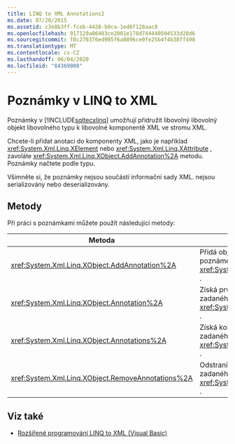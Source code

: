 ```yaml
---
title: LINQ to XML Annotations2
ms.date: 07/20/2015
ms.assetid: c3e8b3ff-fceb-4428-b0ca-1ed6f128aac8
ms.openlocfilehash: 917129a06483ce2001e178d744440504533d28d6
ms.sourcegitcommit: f8c270376ed905f6a8896ce0fe25b4f4b38ff498
ms.translationtype: MT
ms.contentlocale: cs-CZ
ms.lasthandoff: 06/04/2020
ms.locfileid: "84369008"
---
```

# <a name="linq-to-xml-annotations"></a>Poznámky v LINQ to XML
Poznámky v [!INCLUDE[sqltecxlinq](~/includes/sqltecxlinq-md.md)] umožňují přidružit libovolný libovolný objekt libovolného typu k libovolné komponentě XML ve stromu XML.  
  
 Chcete-li přidat anotaci do komponenty XML, jako je například <xref:System.Xml.Linq.XElement> nebo <xref:System.Xml.Linq.XAttribute> , zavoláte <xref:System.Xml.Linq.XObject.AddAnnotation%2A> metodu. Poznámky načtete podle typu.  
  
 Všimněte si, že poznámky nejsou součástí informační sady XML. nejsou serializovány nebo deserializovány.  
  
## <a name="methods"></a>Metody  
 Při práci s poznámkami můžete použít následující metody:  
  
|Metoda|Description|  
|------------|-----------------|  
|<xref:System.Xml.Linq.XObject.AddAnnotation%2A>|Přidá objekt do seznamu poznámek <xref:System.Xml.Linq.XObject> .|  
|<xref:System.Xml.Linq.XObject.Annotation%2A>|Získá první objekt poznámky zadaného typu z <xref:System.Xml.Linq.XObject> .|  
|<xref:System.Xml.Linq.XObject.Annotations%2A>|Získá kolekci poznámek zadaného typu pro <xref:System.Xml.Linq.XObject> .|  
|<xref:System.Xml.Linq.XObject.RemoveAnnotations%2A>|Odstraní poznámky zadaného typu z <xref:System.Xml.Linq.XObject> .|  
  
## <a name="see-also"></a>Viz také

- [Rozšířené programování LINQ to XML (Visual Basic)](advanced-linq-to-xml-programming.md)
